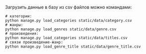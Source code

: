 Загрузить данные в базу из csv файлов можно командами:

```shell
# категории:
python manage.py load_categories static/data/category.csv
# жанры:
python manage.py load_genres static/data/genre.csv
# произведения:
python manage.py load_categories static/data/titles.csv
# связи произведение-жанр:
python manage.py load_genre_title static/data/genre_title.csv
```
